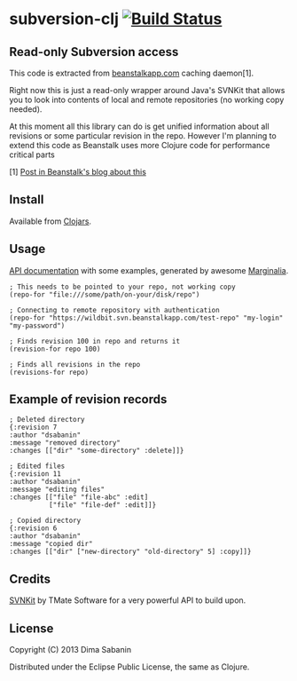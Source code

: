 # subversion-clj [![Build Status](https://secure.travis-ci.org/dsabanin/subversion-clj.png)](http://travis-ci.org/dsabanin/subversion-clj)

## Read-only Subversion access

This code is extracted from <a href="http://beanstalkapp.com">beanstalkapp.com</a> caching daemon[1].

Right now this is just a read-only wrapper around Java's SVNKit that allows you to look
into contents of local and remote repositories (no working copy needed). 
 
At this moment all this library can do is get unified information about all revisions or some particular revision
in the repo. However I'm planning to extend this code as Beanstalk uses more Clojure code
for performance critical parts

[1] <a href="http://blog.beanstalkapp.com/post/23998022427/beanstalk-clojure-love-and-20x-better-performance">Post in Beanstalk's blog about this</a>

## Install

Available from <a href="https://clojars.org/subversion-clj">Clojars</a>.

## Usage

<a href="http://dsabanin.github.io/subversion-clj">API documentation</a> with some examples, generated by awesome <a href="https://github.com/fogus/marginalia">Marginalia</a>.

    ; This needs to be pointed to your repo, not working copy
    (repo-for "file:///some/path/on-your/disk/repo")

    ; Connecting to remote repository with authentication
    (repo-for "https://wildbit.svn.beanstalkapp.com/test-repo" "my-login" "my-password")

    ; Finds revision 100 in repo and returns it
    (revision-for repo 100)

    ; Finds all revisions in the repo
    (revisions-for repo)

## Example of revision records

    ; Deleted directory
    {:revision 7
    :author "dsabanin"
    :message "removed directory"
    :changes [["dir" "some-directory" :delete]]}

    ; Edited files
    {:revision 11
    :author "dsabanin"
    :message "editing files"
    :changes [["file" "file-abc" :edit]
              ["file" "file-def" :edit]]}

    ; Copied directory
    {:revision 6
    :author "dsabanin"
    :message "copied dir"
    :changes [["dir" ["new-directory" "old-directory" 5] :copy]]}

## Credits

<a href="http://svnkit.com/">SVNKit</a> by TMate Software for a very powerful API to build upon.

## License

Copyright (C) 2013 Dima Sabanin

Distributed under the Eclipse Public License, the same as Clojure.
